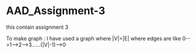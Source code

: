 # AAD_Assignment-3
this contain assignment 3

To make graph :
  I have used a  graph where |V|=|E|
  where edges are like 
  0-->1-->2-->3......(|V|-1)-->0

